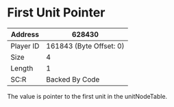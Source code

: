 
#  First Unit Pointer
Address   | 628430
----------|-------------
Player ID | 161843 (Byte Offset: 0)
Size 	  | 4
Length 	  | 1
SC:R      | Backed By Code

The value is pointer to the first unit in the unitNodeTable.

